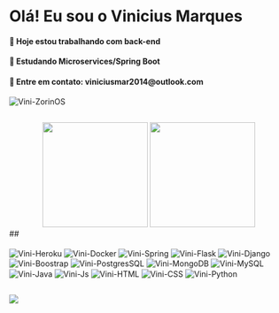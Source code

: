 # Olá! Eu sou o Vinicius Marques

<div align="left">
  <h4>🔭 Hoje estou trabalhando com back-end</h4>
  <h4> 🌱 Estudando Microservices/Spring Boot </h4>
  <h4>💬 Entre em contato: viniciusmar2014@outlook.com</h4>
  <img align="center" alt="Vini-ZorinOS" src="https://img.shields.io/badge/Zorin%20OS-0CC1F3?style=for-the-badge&logo=zorin&logoColor=white">
</div>

 ##

<div align="center">
  <img height="190em" src="https://github-readme-stats.vercel.app/api?username=marquezv&show_icons=true&theme=dark&include_all_commits=true&count_private=true"/>
  <img height="190em" src="https://github-readme-stats.vercel.app/api/top-langs/?username=marquezv&layout=compact&langs_count=7&theme=dark"/>
</div>
 ##

<div style="center"><br>
  <img align="center" alt="Vini-Heroku" src="https://img.shields.io/badge/heroku-%23430098.svg?style=for-the-badge&logo=heroku&logoColor=white">
  <img align="center" alt="Vini-Docker" src="https://img.shields.io/badge/docker-%230db7ed.svg?style=for-the-badge&logo=docker&logoColor=white">
  <img align="center" alt="Vini-Spring" src="https://img.shields.io/badge/spring-%236DB33F.svg?style=for-the-badge&logo=spring&logoColor=white">
  <img align="center" alt="Vini-Flask" src="https://img.shields.io/badge/flask-%23000.svg?style=for-the-badge&logo=flask&logoColor=white">
  <img align="center" alt="Vini-Django" src="https://img.shields.io/badge/django-%23092E20.svg?style=for-the-badge&logo=django&logoColor=white">
  <img align="center" alt="Vini-Boostrap" src="https://img.shields.io/badge/bootstrap-%23563D7C.svg?style=for-the-badge&logo=bootstrap&logoColor=white">
  <img align="center" alt="Vini-PostgresSQL" src="https://img.shields.io/badge/postgres-%23316192.svg?style=for-the-badge&logo=postgresql&logoColor=white">
  <img align="center" alt="Vini-MongoDB" src="https://img.shields.io/badge/MongoDB-%234ea94b.svg?style=for-the-badge&logo=mongodb&logoColor=white">
  <img align="center" alt="Vini-MySQL" src="https://img.shields.io/badge/mysql-%2300f.svg?style=for-the-badge&logo=mysql&logoColor=white">
  <img align="center" alt="Vini-Java" src="https://img.shields.io/badge/Java-ED8B00?style=for-the-badge&logo=java&logoColor=white">
  <img align="center" alt="Vini-Js" src="https://img.shields.io/badge/javascript-%23323330.svg?style=for-the-badge&logo=javascript&logoColor=%23F7DF1E">
  <img align="center" alt="Vini-HTML" src="https://img.shields.io/badge/html5-%23E34F26.svg?style=for-the-badge&logo=html5&logoColor=white">
  <img align="center" alt="Vini-CSS" src="https://img.shields.io/badge/css3-%231572B6.svg?style=for-the-badge&logo=css3&logoColor=white">
  <img align="center" alt="Vini-Python" src="https://img.shields.io/badge/Python-3776AB?style=for-the-badge&logo=python&logoColor=white">
</div>

##


<div>
 <a href="https://www.linkedin.com/in/vinicius-marques-287baa239/" target="_blank"><img src="https://img.shields.io/badge/linkedin-%230077B5.svg?style=for-the-badge&logo=linkedin&logoColor=white" target="_blank"></a>
</div>



